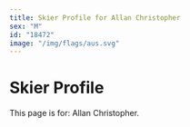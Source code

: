 ```yaml
---
title: Skier Profile for Allan Christopher
sex: "M"
id: "18472"
image: "/img/flags/aus.svg" 
---
```


# Skier Profile

This page is for: Allan Christopher.
    